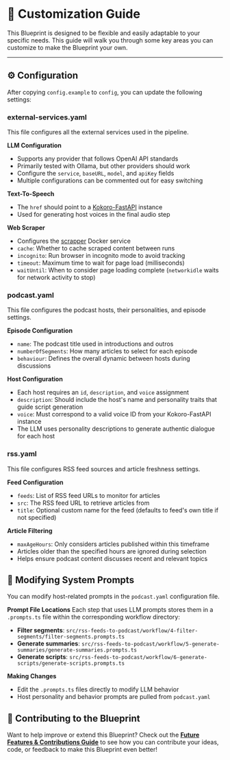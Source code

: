 # 🎨 **Customization Guide**

This Blueprint is designed to be flexible and easily adaptable to your specific needs. This guide will walk you through some key areas you can customize to make the Blueprint your own.

---

## ⚙️ Configuration

After copying `config.example` to `config`, you can update the following settings:

### external-services.yaml

This file configures all the external services used in the pipeline.

**LLM Configuration**
* Supports any provider that follows OpenAI API standards
* Primarily tested with Ollama, but other providers should work
* Configure the `service`, `baseURL`, `model`, and `apiKey` fields
* Multiple configurations can be commented out for easy switching

**Text-To-Speech**
* The `href` should point to a [Kokoro-FastAPI](https://github.com/remsky/Kokoro-FastAPI) instance
* Used for generating host voices in the final audio step

**Web Scraper**
* Configures the [scrapper](https://hub.docker.com/r/amerkurev/scrapper) Docker service
* `cache`: Whether to cache scraped content between runs
* `incognito`: Run browser in incognito mode to avoid tracking
* `timeout`: Maximum time to wait for page load (milliseconds)
* `waitUntil`: When to consider page loading complete (`networkidle` waits for network activity to stop)

### podcast.yaml

This file configures the podcast hosts, their personalities, and episode settings.

**Episode Configuration**
* `name`: The podcast title used in introductions and outros
* `numberOfSegments`: How many articles to select for each episode
* `behaviour`: Defines the overall dynamic between hosts during discussions

**Host Configuration**
* Each host requires an `id`, `description`, and `voice` assignment
* `description`: Should include the host's name and personality traits that guide script generation
* `voice`: Must correspond to a valid voice ID from your Kokoro-FastAPI instance
* The LLM uses personality descriptions to generate authentic dialogue for each host

### rss.yaml

This file configures RSS feed sources and article freshness settings.

**Feed Configuration**
* `feeds`: List of RSS feed URLs to monitor for articles
* `src`: The RSS feed URL to retrieve articles from
* `title`: Optional custom name for the feed (defaults to feed's own title if not specified)

**Article Filtering**
* `maxAgeHours`: Only considers articles published within this timeframe
* Articles older than the specified hours are ignored during selection
* Helps ensure podcast content discusses recent and relevant topics


## 📝 **Modifying System Prompts**

You can modify host-related prompts in the `podcast.yaml` configuration file.

**Prompt File Locations**
Each step that uses LLM prompts stores them in a `.prompts.ts` file within the corresponding workflow directory:

* **Filter segments**: `src/rss-feeds-to-podcast/workflow/4-filter-segments/filter-segments.prompts.ts`
* **Generate summaries**: `src/rss-feeds-to-podcast/workflow/5-generate-summaries/generate-summaries.prompts.ts`
* **Generate scripts**: `src/rss-feeds-to-podcast/workflow/6-generate-scripts/generate-scripts.prompts.ts`

**Making Changes**
* Edit the `.prompts.ts` files directly to modify LLM behavior
* Host personality and behavior prompts are pulled from `podcast.yaml`

## 🤝 **Contributing to the Blueprint**

Want to help improve or extend this Blueprint? Check out the **[Future Features & Contributions Guide](future-features-contributions.md)** to see how you can contribute your ideas, code, or feedback to make this Blueprint even better!
